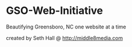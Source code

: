 GSO-Web-Initiative
==================

Beautifying Greensboro, NC one website at a time

created by Seth Hall @ http://middle8media.com

